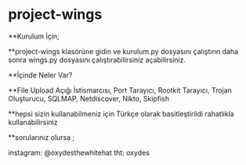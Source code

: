 # project-wings
**Kurulum İçin;

**project-wings klasörüne gidin ve kurulum.py dosyasını çalıştırın daha sonra wings.py dosyasını çalıştırabilirsiniz açabilirsiniz.

**İçinde Neler Var?

**File Upload Açığı İstismarcısı, Port Tarayıcı, Rootkit Tarayıcı, Trojan Oluşturucu, SQLMAP, Netdiscover, Nikto, Skipfish

**hepsi sizin kullanabilmeniz için Türkçe olarak basitleştirildi rahatlıkla kullanabilirsiniz

**sorularınız olursa ;

instagram: @oxydesthewhitehat
tht: oxydes
